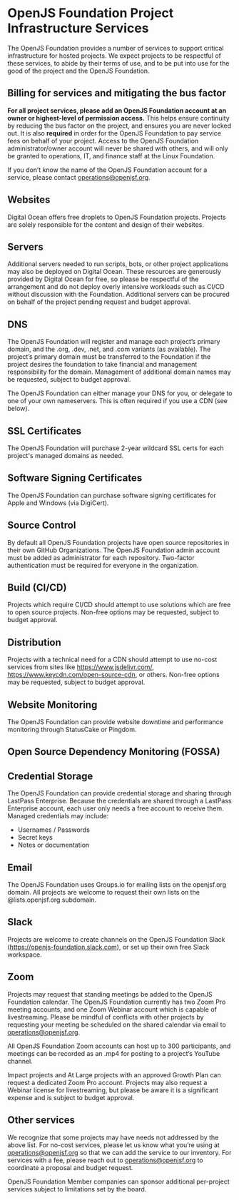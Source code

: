 # OpenJS Foundation Project Infrastructure Services

The OpenJS Foundation provides a number of services to support critical infrastructure for hosted projects. We expect projects to be respectful of these services, to abide by their terms of use, and to be put into use for the good of the project and the OpenJS Foundation.

## Billing for services and mitigating the bus factor
**For all project services, please add an OpenJS Foundation account at an owner or highest-level of permission access.**  This helps ensure continuity by reducing the bus factor on the project, and ensures you are never locked out. It is also **required** in order for the OpenJS Foundation to pay service fees on behalf of your project. Access to the OpenJS Foundation administrator/owner account will never be shared with others, and will only be granted to operations, IT, and finance staff at the Linux Foundation.

If you don’t know the name of the OpenJS Foundation account for a service, please contact operations@openjsf.org.

## Websites
Digital Ocean offers free droplets to OpenJS Foundation projects. Projects are solely responsible for the content and design of their websites.

## Servers
Additional servers needed to run scripts, bots, or other project applications may also be deployed on Digital Ocean. These resources are generously provided by Digital Ocean for free, so please be respectful of the arrangement and do not deploy overly intensive workloads such as CI/CD without discussion with the Foundation. Additional servers can be procured on behalf of the project pending request and budget approval.

## DNS
The OpenJS Foundation will register and manage each project’s primary domain, and the .org, .dev, .net, and .com variants (as available). The project’s primary domain must be transferred to the Foundation if the project desires the foundation to take financial and management responsibility for the domain. Management of additional domain names may be requested, subject to budget approval.

The OpenJS Foundation can either manage your DNS for you, or delegate to one of your own nameservers. This is often required if you use a CDN (see below).

## SSL Certificates
The OpenJS Foundation will purchase 2-year wildcard SSL certs for each project's managed domains as needed.

## Software Signing Certificates
The OpenJS Foundation can purchase software signing certificates for Apple and Windows (via DigiCert).

## Source Control
By default all OpenJS Foundation projects have open source repositories in their own GitHub Organizations. The OpenJS Foundation admin account must be added as administrator for each repository. Two-factor authentication must be required for everyone in the organization.

## Build (CI/CD)
Projects which require CI/CD should attempt to use solutions which are free to open source projects. Non-free options may be requested, subject to budget approval.

## Distribution
Projects with a technical need for a CDN should attempt to use no-cost services from sites like https://www.jsdelivr.com/, https://www.keycdn.com/open-source-cdn, or others. Non-free options may be requested, subject to budget approval.

## Website Monitoring
The OpenJS Foundation can provide website downtime and performance monitoring through StatusCake or Pingdom.

## Open Source Dependency Monitoring (FOSSA)

## Credential Storage
The OpenJS Foundation can provide credential storage and sharing through LastPass Enterprise. Because the credentials are shared through a LastPass Enterprise account, each user only needs a free account to receive them. Managed credentials may include:

* Usernames / Passwords
* Secret keys
* Notes or documentation

## Email
The OpenJS Foundation uses Groups.io for mailing lists on the openjsf.org domain. All projects are welcome to request their own lists on the @lists.openjsf.org subdomain.

## Slack
Projects are welcome to create channels on the OpenJS Foundation Slack (https://openjs-foundation.slack.com), or set up their own free Slack workspace.

## Zoom
Projects may request that standing meetings be added to the OpenJS Foundation calendar. The OpenJS Foundation currently has two Zoom Pro meeting accounts, and one Zoom Webinar account which is capable of livestreaming. Please be mindful of conflicts with other projects by requesting your meeting be scheduled on the shared calendar via email to operations@openjsf.org.  

All OpenJS Foundation Zoom accounts can host up to 300 participants, and meetings can be recorded as an .mp4 for posting to a project’s YouTube channel.

Impact projects and At Large projects with an approved Growth Plan can request a dedicated Zoom Pro account. Projects may also request a Webinar license for livestreaming, but please be aware it is a significant expense and is subject to budget approval.

## Other services
We recognize that some projects may have needs not addressed by the above list. For no-cost services, please let us know what you’re using at operations@openjsf.org so that we can add the service to our inventory. For services with a fee, please reach out to operations@openjsf.org to coordinate a proposal and budget request.

OpenJS Foundation Member companies can sponsor additional per-project services subject to limitations set by the board. 
